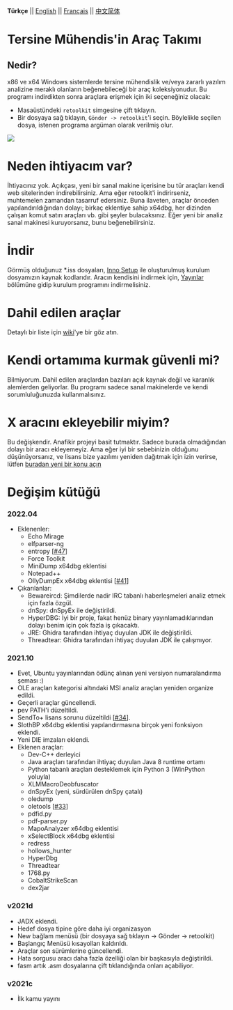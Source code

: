 __Türkçe__ || [English](./README.md) || [Français](./README_fr_FR.md) || [中文简体](./README_zh_CN.md)

# Tersine Mühendis'in Araç Takımı

## Nedir?

x86 ve x64 Windows sistemlerde tersine mühendislik ve/veya zararlı yazılım analizine meraklı olanların beğenebileceği bir araç koleksiyonudur. Bu programı indirdikten sonra araçlara erişmek için iki seçeneğiniz olacak:

* Masaüstündeki `retoolkit` simgesine çift tıklayın.
* Bir dosyaya sağ tıklayın, `Gönder -> retoolkit`'i seçin. Böylelikle seçilen dosya, istenen programa argüman olarak verilmiş olur.

![](assets/retoolkit.gif)

# Neden ihtiyacım var?

İhtiyacınız yok. Açıkçası, yeni bir sanal makine içerisine bu tür araçları kendi web sitelerinden indirebilirsiniz. Ama eğer retoolkit'i indirirseniz, muhtemelen zamandan tasarruf edersiniz. Buna ilaveten, araçlar önceden yapılandırıldığından dolayı; birkaç eklentiye sahip x64dbg, her dizinden çalışan komut satırı araçları vb. gibi şeyler bulacaksınız. Eğer yeni bir analiz sanal makinesi kuruyorsanız, bunu beğenebilirsiniz.

# İndir

Görmüş olduğunuz *.iss dosyaları, [Inno Setup](https://jrsoftware.org/isinfo.php) ile oluşturulmuş kurulum dosyamızın kaynak kodlarıdır. Aracın kendisini indirmek için, [Yayınlar](https://github.com/mentebinaria/retoolkit/releases) bölümüne gidip kurulum programını indirmelisiniz.

# Dahil edilen araçlar

Detaylı bir liste için [wiki](https://github.com/mentebinaria/retoolkit/wiki)'ye bir göz atın.

# Kendi ortamıma kurmak güvenli mi?

Bilmiyorum. Dahil edilen araçlardan bazıları açık kaynak değil ve karanlık alemlerden geliyorlar. Bu programı sadece sanal makinelerde ve kendi sorumluluğunuzda kullanmalısınız.

# X aracını ekleyebilir miyim?

Bu değişkendir. Anafikir projeyi basit tutmaktır. Sadece burada olmadığından dolayı bir aracı ekleyemeyiz. Ama eğer iyi bir sebebinizin olduğunu düşünüyorsanız, ve lisans bize yazılımı yeniden dağıtmak için izin verirse, lütfen [buradan yeni bir konu açın](https://github.com/mentebinaria/retoolkit/issues?q=label%3Atool-request+)

# Değişim kütüğü

### 2022.04

* Eklenenler:
    * Echo Mirage
    * elfparser-ng
    * entropy \[[#47](https://github.com/mentebinaria/retoolkit/issues/47)\]
    * Force Toolkit
    * MiniDump x64dbg eklentisi
    * Notepad++
    * OllyDumpEx x64dbg eklentisi \[[#41](https://github.com/mentebinaria/retoolkit/issues/41)\]
* Çıkarılanlar:
    * Bewareircd: Şimdilerde nadir IRC tabanlı haberleşmeleri analiz etmek için fazla özgül.
    * dnSpy: dnSpyEx ile değiştirildi.
    * HyperDBG: İyi bir proje, fakat henüz binary yayınlamadıklarından dolayı benim için çok fazla iş çıkacaktı.
    * JRE: Ghidra tarafından ihtiyaç duyulan JDK ile değiştirildi.
    * Threadtear: Ghidra tarafından ihtiyaç duyulan JDK ile çalışmıyor.

### 2021.10

* Evet, Ubuntu yayınlarından ödünç alınan yeni versiyon numaralandırma şeması :)
* OLE araçları kategorisi altındaki MSI analiz araçları yeniden organize edildi.
* Geçerli araçlar güncellendi.
* pev PATH'i düzeltildi.
* SendTo+ lisans sorunu düzeltildi \[[#34](https://github.com/mentebinaria/retoolkit/issues/34)\].
* SlothBP x64dbg eklentisi yapılandırmasına birçok yeni fonksiyon eklendi.
* Yeni DIE imzaları eklendi.
* Eklenen araçlar:
    * Dev-C++ derleyici
    * Java araçları tarafından ihtiyaç duyulan Java 8 runtime ortamı
    * Python tabanlı araçları desteklemek için Python 3 (WinPython yoluyla)
    * XLMMacroDeobfuscator
    * dnSpyEx (yeni, sürdürülen dnSpy çatalı)
    * oledump
    * oletools \[[#33](https://github.com/mentebinaria/retoolkit/issues/33)\]
    * pdfid.py
    * pdf-parser.py
    * MapoAnalyzer x64dbg eklentisi
    * xSelectBlock x64dbg eklentisi
    * redress
    * hollows_hunter
    * HyperDbg
    * Threadtear
    * 1768.py
    * CobaltStrikeScan
    * dex2jar

### v2021d

* JADX eklendi.
* Hedef dosya tipine göre daha iyi organizasyon
* New bağlam menüsü (bir dosyaya sağ tıklayın -> Gönder -> retoolkit)
* Başlangıç Menüsü kısayolları kaldırıldı.
* Araçlar son sürümlerine güncellendi.
* Hata sorgusu aracı daha fazla özelliği olan bir başkasıyla değiştirildi.
* fasm artık .asm dosyalarına çift tıklandığında onları açabiliyor.

### v2021c
* İlk kamu yayını
